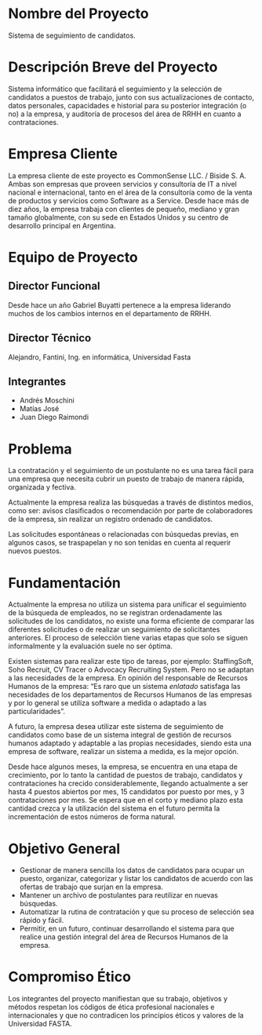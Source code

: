 ﻿# Nombre del Proyecto

Sistema de seguimiento de candidatos.

# Descripción Breve del Proyecto

Sistema informático que facilitará el seguimiento y la selección de candidatos a 
puestos de trabajo, junto con sus actualizaciones de contacto, datos personales, 
capacidades e historial para su posterior integración (o no) a la empresa, y auditoría 
de procesos del área de RRHH en cuanto a contrataciones.

# Empresa Cliente

La empresa cliente de este proyecto es CommonSense LLC. / Biside S. A. Ambas son
empresas que proveen servicios y consultoría de IT a nivel nacional e internacional, 
tanto en el área de la consultoría como de la venta de productos y servicios como 
Software as a Service. Desde hace más de diez años, la empresa trabaja con clientes de 
pequeño, mediano y gran tamaño globalmente, con su sede en Estados Unidos y su centro 
de desarrollo principal en Argentina.

# Equipo de Proyecto

## Director Funcional

Desde hace un año Gabriel Buyatti pertenece a la empresa liderando muchos de los
cambios internos en el departamento de RRHH.

## Director Técnico

Alejandro, Fantini, Ing. en informática, Universidad Fasta

## Integrantes

* Andrés Moschini
* Matías José
* Juan Diego Raimondi

# Problema

La contratación y el seguimiento de un postulante no es una tarea fácil para una 
empresa que necesita cubrir un puesto de trabajo de manera rápida, organizada y 
fectiva.

Actualmente la empresa realiza las búsquedas a través de distintos medios, como ser: 
avisos clasificados o recomendación por parte de colaboradores de la empresa, sin 
realizar un registro ordenado de candidatos.

Las solicitudes espontáneas o relacionadas con búsquedas previas, en algunos casos, se
traspapelan y no son tenidas en cuenta al requerir nuevos puestos.

# Fundamentación

Actualmente la empresa no utiliza un sistema para unificar el seguimiento de la 
búsqueda de empleados, no se registran ordenadamente las solicitudes de los candidatos,
no existe una forma eficiente de comparar las diferentes solicitudes o de realizar un 
seguimiento de solicitantes anteriores. El proceso de selección tiene varias etapas que
solo se siguen informalmente y la evaluación suele no ser óptima.

Existen sistemas para realizar este tipo de tareas, por ejemplo: StaffingSoft, Soho 
Recruit, CV Tracer o Advocacy Recruiting System. Pero no se adaptan a las necesidades 
de la empresa. En opinión del responsable de Recursos Humanos de la empresa: “Es raro 
que un sistema _enlatado_ satisfaga las necesidades de los departamentos de Recursos 
Humanos de las empresas y por lo general se utiliza software a medida o adaptado a las 
particularidades”.

A futuro, la empresa desea utilizar este sistema de seguimiento de candidatos como base
de un sistema integral de gestión de recursos humanos adaptado y adaptable a las 
propias necesidades, siendo esta una empresa de software, realizar un sistema a medida,
es la mejor opción.

Desde hace algunos meses, la empresa, se encuentra en una etapa de crecimiento, por lo 
tanto la cantidad de puestos de trabajo, candidatos y contrataciones ha crecido 
considerablemente, llegando actualmente a ser hasta 4 puestos abiertos por mes, 15 
candidatos por puesto por mes, y 3 contrataciones por mes. Se espera que en el corto y 
mediano plazo esta cantidad crezca y la utilización del sistema en el futuro permita la
incrementación de estos números de forma natural.

# Objetivo General

* Gestionar de manera sencilla los datos de candidatos para ocupar un puesto, 
  organizar, categorizar y listar los candidatos de acuerdo con las ofertas de trabajo 
  que surjan en la empresa.
* Mantener un archivo de postulantes para reutilizar en nuevas búsquedas.
* Automatizar la rutina de contratación y que su proceso de selección sea rápido y 
  fácil.
* Permitir, en un futuro, continuar desarrollando el sistema para que realice una 
  gestión integral del área de Recursos Humanos de la empresa.

# Compromiso Ético

Los integrantes del proyecto manifiestan que su trabajo, objetivos y métodos respetan 
los códigos de ética profesional nacionales e internacionales y que no contradicen los 
principios éticos y valores de la Universidad FASTA.